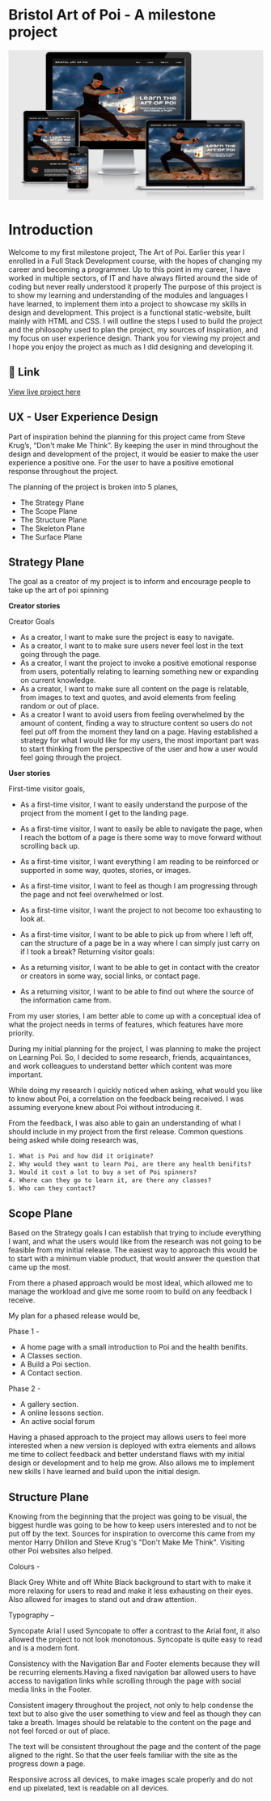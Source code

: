 
# Bristol Art of Poi - A milestone project



![Logo](https://github.com/iftec/The-Art-of-Poi/blob/main/documentation/poi-responsive-views.png?raw=true)


# Introduction
Welcome to my first milestone project, The Art of Poi.
Earlier this year I enrolled in a Full Stack Development course, with the hopes of changing my career and becoming a programmer. Up to this point in my career, I have worked in multiple sectors, of IT  and have always flirted around the side of coding but never really understood it properly
The purpose of this project is to show my learning and understanding of the modules and languages I have learned, to implement them into a project to showcase my skills in design and development. This project is a functional static-website, built mainly with HTML and CSS.
I will outline the steps I used to build the project and the philosophy used to plan the project, my sources of inspiration, and my focus on user experience design.
Thank you for viewing my project and I hope you enjoy the project as much as I did designing and developing it.


## 🔗 Link
[View live project here](https://iftec.github.io/The-Art-of-Poi/index.html)




## UX - User Experience Design
 Part of inspiration behind the planning for this project came from Steve Krug’s, “Don't make Me Think”. By keeping the user in mind throughout the design and development of the project, it would be easier to make the user experience a positive one. For the user to have a positive emotional response throughout the project.

The planning of the project is broken into 5 planes,
- The Strategy Plane
- The Scope Plane
- The Structure Plane
- The Skeleton Plane
- The Surface Plane
&nbsp;



## Strategy Plane
The goal as a creator of my project is to inform and encourage people to take up the art of poi spinning

**Creator stories**

Creator Goals

- As a creator, I want to make sure the project is easy to navigate.
- As a creator, I want to to make sure users never feel lost in the text going through the page.
- As a creator, I want the project to invoke a positive emotional response from users, potentially relating to learning something new or expanding on current knowledge.
- As a creator, I want to make sure all content on the page is relatable, from images to text and quotes, and avoid elements from feeling random or out of place.
- As a creator I want to avoid users from feeling overwhelmed by the amount of content, finding a way to structure content so users do not feel put off from the moment they land on a page.
Having established a strategy for what I would like for my users, the most important part was to start thinking from the perspective of the user and how a user would feel going through the project.

**User stories**

First-time visitor goals,

- As a first-time visitor, I want to easily understand the purpose of the project from the moment I get to the landing page.
- As a first-time visitor, I want to easily be able to navigate the page, when I reach the bottom of a page is there some way to move forward without scrolling back up.
- As a first-time visitor, I want everything I am reading to be reinforced or supported in some way, quotes, stories, or images.
- As a first-time visitor, I want to feel as though I am progressing through the page and not feel overwhelmed or lost.
- As a first-time visitor, I want the project to not become too exhausting to look at.
- As a first-time visitor, I want to be able to pick up from where I left off, can the structure of a page be in a way where I can simply just carry on if I took a break?
Returning visitor goals:

- As a returning visitor, I want to be able to get in contact with the creator or creators in some way, social links, or contact page.
- As a returning visitor, I want to be able to find out where the source of the information came from.

From my user stories, I am better able to come up with a conceptual idea of what the project needs in terms of features, which features have more priority.

During my initial planning for the project, I was planning to make the project on Learning Poi. So, I decided to some research, friends, acquaintances, and work colleagues to understand better which content was more important. 

While doing my research I quickly noticed when asking, what would you like to know about Poi, a correlation on the feedback being received. I was assuming everyone knew about Poi without introducing it.

From the feedback, I was also able to gain an understanding of what I should include in my project from the first release. Common questions being asked while doing research was,

    1. What is Poi and how did it originate?
    2. Why would they want to learn Poi, are there any health benifits?
    3. Would it cost a lot to buy a set of Poi spinners?
    4. Where can they go to learn it, are there any classes?
    5. Who can they contact?
## Scope Plane
Based on the Strategy goals I can establish that trying to include everything I want, and what the users would like from the research was not going to be feasible from my initial release. The easiest way to approach this would be to start with a minimum viable product, that would answer the question that came up the most.

From there a phased approach would be most ideal, which allowed me to manage the workload and give me some room to build on any feedback I receive.

My plan for a phased release would be,

Phase 1 -

- A home page with a small introduction to Poi and the health benifits.
- A Classes section.
- A Build a Poi section.
 - A Contact section.

Phase 2 -

- A gallery section.
- A online lessons section.
- An active social forum

Having a phased approach to the project may allows users to feel more interested when a new version is deployed with extra elements and allows me time to collect feedback and better understand flaws with my initial design or development and to help me grow. Also allows me to implement new skills I have learned and build upon the initial design.


## Structure Plane
Knowing from the beginning that the project was going to be visual, the biggest hurdle was going to be how to keep users interested and to not be put off by the text. Sources for inspiration to overcome this came from my mentor Harry Dhillon and Steve Krug's "Don't Make Me Think".
Visiting other Poi websites also helped.

Colours -

Black
Grey
White and off White
Black background to start with to make it more relaxing for users to read and make it less exhausting on their eyes. Also allowed for images to stand out and draw attention.

Typography –

Syncopate
Arial
I used Syncopate to offer a contrast to the Arial font, it also allowed the project to not look monotonous. Syncopate is quite easy to read and is a modern font.

Consistency with the Navigation Bar and Footer elements because they will be recurring elements.Having a fixed navigation bar allowed users to have access to navigation links while scrolling through the page with social media links in the Footer.


Consistent imagery throughout the project, not only to help condense the text but to also give the user something to view and feel as though they can take a breath. Images should be relatable to the content on the page and not feel forced or out of place.

The text will be consistent throughout the page and the content of the page aligned to the right. So that the user feels familiar with the site as the progress down a page.

Responsive across all devices, to make images scale properly and do not end up pixelated, text is readable on all devices.